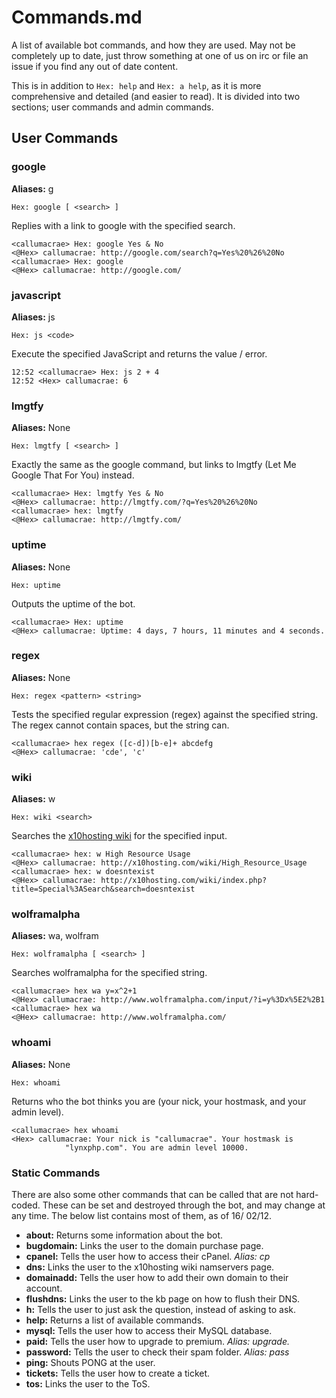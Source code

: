 # Commands.md #

A list of available bot commands, and how they are used. May not be
completely up to date, just throw something at one of us on irc or file an
issue if you find any out of date content.

This is in addition to `Hex: help` and `Hex: a help`, as it is more
comprehensive and detailed (and easier to read). It is divided into two
sections; user commands and admin commands.


## User Commands ##

### google ###
**Aliases:** g

```
Hex: google [ <search> ]
```

Replies with a link to google with the specified search.

```irc
<callumacrae> Hex: google Yes & No
<@Hex> callumacrae: http://google.com/search?q=Yes%20%26%20No
<callumacrae> Hex: google
<@Hex> callumacrae: http://google.com/
```


### javascript ###
**Aliases:** js

```
Hex: js <code>
```

Execute the specified JavaScript and returns the value / error.

```irc
12:52 <callumacrae> Hex: js 2 + 4
12:52 <Hex> callumacrae: 6
```


### lmgtfy ###
**Aliases:** None

```
Hex: lmgtfy [ <search> ]
```

Exactly the same as the google command, but links to lmgtfy (Let Me Google
That For You) instead.

```irc
<callumacrae> Hex: lmgtfy Yes & No
<@Hex> callumacrae: http://lmgtfy.com/?q=Yes%20%26%20No
<callumacrae> hex: lmgtfy
<@Hex> callumacrae: http://lmgtfy.com/
```


### uptime ###
**Aliases:** None

```
Hex: uptime
```

Outputs the uptime of the bot.

```irc
<callumacrae> Hex: uptime
<@Hex> callumacrae: Uptime: 4 days, 7 hours, 11 minutes and 4 seconds.
```


### regex ###
**Aliases:** None

```
Hex: regex <pattern> <string>
```

Tests the specified regular expression (regex) against the specified string.
The regex cannot contain spaces, but the string can.

```irc
<callumacrae> hex regex ([c-d])[b-e]+ abcdefg
<@Hex> callumacrae: 'cde', 'c'
```


### wiki ###
**Aliases:** w

```
Hex: wiki <search>
```

Searches the [x10hosting wiki](http://x10hosting.com/wiki/Main_Page) for the specified input.

```irc
<callumacrae> hex: w High Resource Usage
<@Hex> callumacrae: http://x10hosting.com/wiki/High_Resource_Usage
<callumacrae> hex: w doesntexist
<@Hex> callumacrae: http://x10hosting.com/wiki/index.php?title=Special%3ASearch&search=doesntexist
```


### wolframalpha ###
**Aliases:** wa, wolfram

```
Hex: wolframalpha [ <search> ]
```

Searches wolframalpha for the specified string.

```irc
<callumacrae> hex wa y=x^2+1
<@Hex> callumacrae: http://www.wolframalpha.com/input/?i=y%3Dx%5E2%2B1
<callumacrae> hex wa
<@Hex> callumacrae: http://www.wolframalpha.com/
```


### whoami ###
**Aliases:** None

```
Hex: whoami
```

Returns who the bot thinks you are (your nick, your hostmask, and your
admin level).

```irc
<callumacrae> hex whoami
<Hex> callumacrae: Your nick is "callumacrae". Your hostmask is
            "lynxphp.com". You are admin level 10000.
```


### Static Commands ###

There are also some other commands that can be called that are not
hard-coded. These can be set and destroyed through the bot, and may
change at any time. The below list contains most of them, as of 16/	02/12.

* **about:** Returns some information about the bot.
* **bugdomain:** Links the user to the domain purchase page.
* **cpanel:**  Tells the user how to access their cPanel. *Alias: cp*
* **dns:** Links the user to the x10hosting wiki namservers page.
* **domainadd:** Tells the user how to add their own domain to their account.
* **flushdns:** Links the user to the kb page on how to flush their DNS.
* **h:** Tells the user to just ask the question, instead of asking to ask.
* **help:** Returns a list of available commands.
* **mysql:** Tells the user how to access their MySQL database.
* **paid:** Tells the user how to upgrade to premium. *Alias: upgrade.*
* **password:** Tells the user to check their spam folder. *Alias: pass*
* **ping:** Shouts PONG at the user.
* **tickets:** Tells the user how to create a ticket.
* **tos:** Links the user to the ToS.
